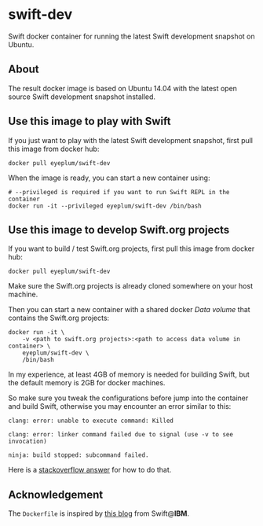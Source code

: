 # swift-dev
Swift docker container for running the latest Swift development snapshot on Ubuntu.

## About

The result docker image is based on Ubuntu 14.04 with the latest open source Swift development snapshot installed.

## Use this image to play with Swift

If you just want to play with the latest Swift development snapshot, first pull this image from docker hub:

```
docker pull eyeplum/swift-dev
```

When the image is ready, you can start a new container using:

```
# --privileged is required if you want to run Swift REPL in the container
docker run -it --privileged eyeplum/swift-dev /bin/bash
```

## Use this image to develop Swift.org projects

If you want to build / test Swift.org projects, first pull this image from docker hub:

```
docker pull eyeplum/swift-dev
```

Make sure the Swift.org projects is already cloned somewhere on your host machine.

Then you can start a new container with a shared docker _Data volume_ that contains the Swift.org projects:

```
docker run -it \
    -v <path to swift.org projects>:<path to access data volume in container> \
    eyeplum/swift-dev \
    /bin/bash
```

In my experience, at least 4GB of memory is needed for building Swift, but the default memory is 2GB for docker machines.

So make sure you tweak the configurations before jump into the container and build Swift, otherwise you may encounter an error similar to this:

```
clang: error: unable to execute command: Killed

clang: error: linker command failed due to signal (use -v to see invocation)

ninja: build stopped: subcommand failed.
```

Here is a [stackoverflow answer](http://stackoverflow.com/a/34598900/1258521) for how to do that.

## Acknowledgement

The `Dockerfile` is inspired by [this blog](https://developer.ibm.com/swift/2015/12/15/running-swift-within-docker/) from Swift@__IBM__.

